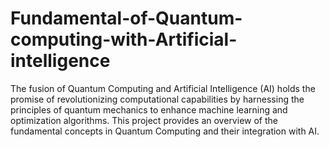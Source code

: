 # Fundamental-of-Quantum-computing-with-Artificial-intelligence
The fusion of Quantum Computing and Artificial Intelligence (AI) holds the promise of revolutionizing computational capabilities by harnessing the principles of quantum mechanics to enhance machine learning and optimization algorithms. This project provides an overview of the fundamental concepts in Quantum Computing and their integration with AI.
